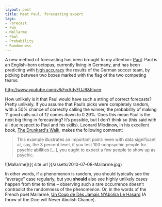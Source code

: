```yaml
---
layout: post
title: Meet Paul, forecasting expert
tags:
- Forecast
- Fun
- Mallarme
- Paul
- Probability
- Randomness
---
```


A new method of forecasting has been brought to my attention: [Paul](http://www.huffingtonpost.com/2010/07/06/paul-the-octopus-stuns-ge_n_636118.html). Paul is an English-born octopus, currently living in Germany, and has been predicting with [high accuracy](http://en.wikipedia.org/wiki/Paul_the_Octopus#The_2010_FIFA_World_Cup) the results of the German soccer team, by picking between two boxes marked with the flag of the two competing teams:  

http://www.youtube.com/v/kFvrAdyFUJ8&hl=en  

How unlikely is it that Paul would have such a string of correct forecasts? Pretty unlikely. If you assume that Paul’s picks were completely random, with a 50% chance of correctly calling the winner, the probability of making 11 good calls out of 12 comes down to 0.29%. Does this mean Paul is the next big thing in forecasting? It’s possible, but I don’t think so (this said with all due respect to Paul and his skills). Leonard Mlodinow, in his excellent book, [The Drunkard's Walk](http://www.amazon.com/gp/product/0307275175?ie=UTF8&tag=wwwclearlines-20&linkCode=as2&camp=1789&creative=9325&creativeASIN=0307275175), makes the following comment:  

> This example illustrates an important point: even with data significant at, say, the 3 percent level, if you test 100 nonpsychic people for psychic abilities […], you ought to expect a few people to show up as psychic. 

![Mallarme]({{ site.url }}/assets/2010-07-08-Mallarme.jpg)

In other words, if a phenomenon is random, you should typically see the “average” case regularly, but you **should** also see highly unlikely cases happen from time to time – observing such a rare occurrence doesn’t contradict the randomness of the phenomenon. Or, in the words of the French poet Mallarmé, [Un Coup de Dés Jamais N'Abolira Le Hasard](http://en.wikipedia.org/wiki/Un_Coup_de_D%C3%A9s_Jamais_N'Abolira_Le_Hasard_(Mallarm%C3%A9)) (A throw of the Dice will Never Abolish Chance).
